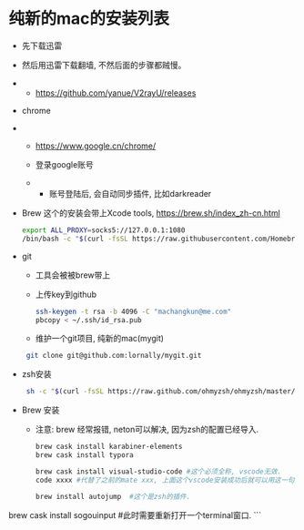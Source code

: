 # 纯新的mac的安装列表

- 先下载迅雷

- 然后用迅雷下载翻墙, 不然后面的步骤都贼慢。

- - https://github.com/yanue/V2rayU/releases

- chrome

- - https://www.google.cn/chrome/

  - 登录google账号

  - - 账号登陆后, 会自动同步插件, 比如darkreader

- Brew 这个的安装会带上Xcode tools, https://brew.sh/index_zh-cn.html

  ```sh
  export ALL_PROXY=socks5://127.0.0.1:1080
  /bin/bash -c "$(curl -fsSL https://raw.githubusercontent.com/Homebrew/install/master/install.sh)"
  ```

- git

  - 工具会被被brew带上

  - 上传key到github

    ```sh
    ssh-keygen -t rsa -b 4096 -C "machangkun@me.com"
    pbcopy < ~/.ssh/id_rsa.pub
    ```

  - 维护一个git项目, 纯新的mac(mygit) 

  ```sh
   git clone git@github.com:lornally/mygit.git
  ```

- zsh安装

  ```sh
   sh -c "$(curl -fsSL https://raw.github.com/ohmyzsh/ohmyzsh/master/tools/install.sh)"
  ```

- Brew 安装

  - 注意: brew 经常报错, neton可以解决, 因为zsh的配置已经导入.

    ```sh
    brew cask install karabiner-elements
    brew cask install typora
    
    brew cask install visual-studio-code #这个必须全称, vscode无效.
    code xxxx #代替了之前的mate xxx, 上面这个vscode安装成功后就可以用这一句打开文件了.
    
    brew install autojump  #这个是zsh的插件.
brew cask install sogouinput    #此时需要重新打开一个terminal窗口.
    ```
  
    
  
  

